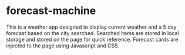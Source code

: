 # forecast-machine

This is a weather app designed to display current weather and a 5 day forecast based on the city searched.
Searched items are stored in local storage and stored on the page for quick reference.
Forecast cards are injected to the page using Javascript and CSS.


